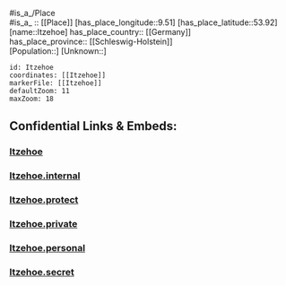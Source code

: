 ﻿---
location: [53.92,9.51] 
mapzoom: [7,12] 
mapmarker: city 
type: City
tags:
- geo/City


SpocWebEntityId: 31144
isDeleted: false
confidential: public

---
#is_a_/Place  
#is_a_ :: [[Place]] 
[has_place_longitude::9.51] 
[has_place_latitude::53.92] 
[name::Itzehoe] 
has_place_country:: [[Germany]]  
has_place_province:: [[Schleswig-Holstein]]  
[Population::] 
[Unknown::] 


```leaflet
id: Itzehoe
coordinates: [[Itzehoe]] 
markerFile: [[Itzehoe]] 
defaultZoom: 11 
maxZoom: 18
```


## Confidential Links & Embeds: 

### [Itzehoe](/_public/Earth/Continent/Europe/Europe~Central/Germany/Germany~West/Schleswig-Holstein/counties~SH/Steinburg/cities~Steinburg/Itzehoe.md) 

### [Itzehoe.internal](/_internal/Earth/Continent/Europe/Europe~Central/Germany/Germany~West/Schleswig-Holstein/counties~SH/Steinburg/cities~Steinburg/Itzehoe.internal.md) 

### [Itzehoe.protect](/_protect/Earth/Continent/Europe/Europe~Central/Germany/Germany~West/Schleswig-Holstein/counties~SH/Steinburg/cities~Steinburg/Itzehoe.protect.md) 

### [Itzehoe.private](/_private/Earth/Continent/Europe/Europe~Central/Germany/Germany~West/Schleswig-Holstein/counties~SH/Steinburg/cities~Steinburg/Itzehoe.private.md) 

### [Itzehoe.personal](/_personal/Earth/Continent/Europe/Europe~Central/Germany/Germany~West/Schleswig-Holstein/counties~SH/Steinburg/cities~Steinburg/Itzehoe.personal.md) 

### [Itzehoe.secret](/_secret/Earth/Continent/Europe/Europe~Central/Germany/Germany~West/Schleswig-Holstein/counties~SH/Steinburg/cities~Steinburg/Itzehoe.secret.md) 
